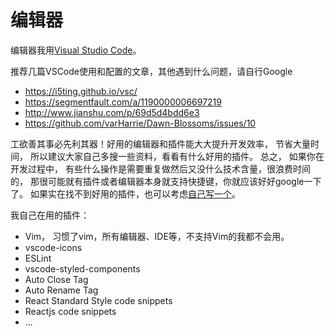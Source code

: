 # 编辑器

编辑器我用[Visual Studio Code](https://code.visualstudio.com/)。

推荐几篇VSCode使用和配置的文章，其他遇到什么问题，请自行Google
* https://i5ting.github.io/vsc/
* https://segmentfault.com/a/1190000006697219
* http://www.jianshu.com/p/69d5d4bdd6e3
* https://github.com/varHarrie/Dawn-Blossoms/issues/10

工欲善其事必先利其器！好用的编辑器和插件能大大提升开发效率， 节省大量时间， 所以建议大家自己多搜一些资料，看看有什么好用的插件。 总之， 如果你在开发过程中， 有些什么操作是需要重复做然后又没什么技术含量，很浪费时间的， 那很可能就有插件或者编辑器本身就支持快捷键，你就应该好好google一下了。 如果实在找不到好用的插件，也可以考虑[自己写一个](https://code.visualstudio.com/docs/extensions/example-hello-world)。

我自己在用的插件：
* Vim， 习惯了vim，所有编辑器、IDE等，不支持Vim的我都不会用。
* vscode-icons
* ESLint
* vscode-styled-components
* Auto Close Tag
* Auto Rename Tag
* React Standard Style code snippets
* Reactjs code snippets
* ...